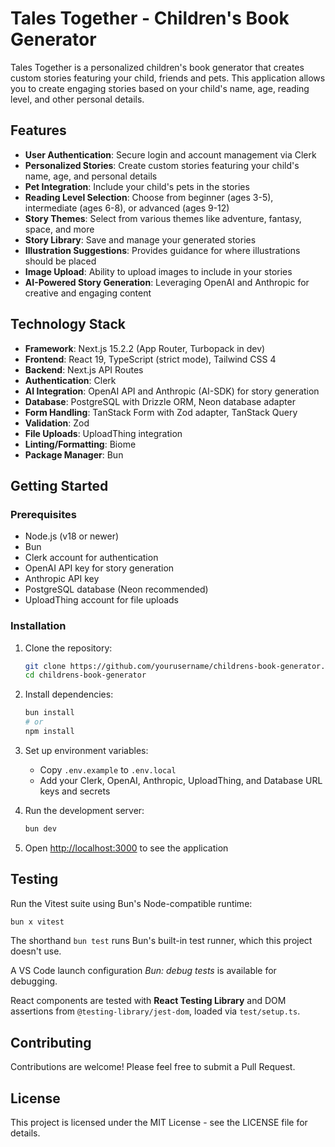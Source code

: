 # Tales Together - Children's Book Generator

Tales Together is a personalized children's book generator that creates custom stories featuring your child, friends and pets. This application allows you to create engaging stories based on your child's name, age, reading level, and other personal details.

## Features

- **User Authentication**: Secure login and account management via Clerk
- **Personalized Stories**: Create custom stories featuring your child's name, age, and personal details
- **Pet Integration**: Include your child's pets in the stories
- **Reading Level Selection**: Choose from beginner (ages 3-5), intermediate (ages 6-8), or advanced (ages 9-12)
- **Story Themes**: Select from various themes like adventure, fantasy, space, and more
- **Story Library**: Save and manage your generated stories
- **Illustration Suggestions**: Provides guidance for where illustrations should be placed
- **Image Upload**: Ability to upload images to include in your stories
- **AI-Powered Story Generation**: Leveraging OpenAI and Anthropic for creative and engaging content

## Technology Stack

- **Framework**: Next.js 15.2.2 (App Router, Turbopack in dev)
- **Frontend**: React 19, TypeScript (strict mode), Tailwind CSS 4
- **Backend**: Next.js API Routes
- **Authentication**: Clerk
- **AI Integration**: OpenAI API and Anthropic (AI-SDK) for story generation
- **Database**: PostgreSQL with Drizzle ORM, Neon database adapter
 - **Form Handling**: TanStack Form with Zod adapter, TanStack Query
- **Validation**: Zod
- **File Uploads**: UploadThing integration
- **Linting/Formatting**: Biome
- **Package Manager**: Bun

## Getting Started

### Prerequisites

- Node.js (v18 or newer)
- Bun
- Clerk account for authentication
- OpenAI API key for story generation
- Anthropic API key
- PostgreSQL database (Neon recommended)
- UploadThing account for file uploads

### Installation

1. Clone the repository:

   ```bash
   git clone https://github.com/yourusername/childrens-book-generator.git
   cd childrens-book-generator
   ```

2. Install dependencies:

   ```bash
   bun install
   # or
   npm install
   ```

3. Set up environment variables:

   - Copy `.env.example` to `.env.local`
   - Add your Clerk, OpenAI, Anthropic, UploadThing, and Database URL keys and secrets

4. Run the development server:

   ```bash
   bun dev
   ```

5. Open [http://localhost:3000](http://localhost:3000) to see the application

## Testing

Run the Vitest suite using Bun's Node-compatible runtime:

```bash
bun x vitest
```

The shorthand `bun test` runs Bun's built-in test runner, which this
project doesn't use.

A VS Code launch configuration *Bun: debug tests* is available for debugging.

React components are tested with **React Testing Library** and DOM assertions
from `@testing-library/jest-dom`, loaded via `test/setup.ts`.


## Contributing

Contributions are welcome! Please feel free to submit a Pull Request.

## License

This project is licensed under the MIT License - see the LICENSE file for details.
